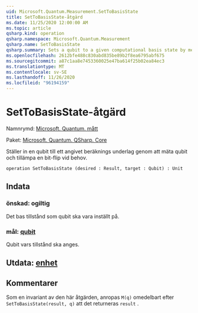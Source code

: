 ```yaml
---
uid: Microsoft.Quantum.Measurement.SetToBasisState
title: SetToBasisState-åtgärd
ms.date: 11/25/2020 12:00:00 AM
ms.topic: article
qsharp.kind: operation
qsharp.namespace: Microsoft.Quantum.Measurement
qsharp.name: SetToBasisState
qsharp.summary: Sets a qubit to a given computational basis state by measuring the qubit and applying a bit flip if needed.
ms.openlocfilehash: 2612bfe488c830abd835be89b2f8ea6795abf675
ms.sourcegitcommit: a87c1aa8e7453360025e47ba614f25b02ea84ec3
ms.translationtype: MT
ms.contentlocale: sv-SE
ms.lasthandoff: 11/26/2020
ms.locfileid: "96194159"
---
```

# <a name="settobasisstate-operation"></a>SetToBasisState-åtgärd

Namnrymd: [Microsoft. Quantum. mått](xref:Microsoft.Quantum.Measurement)

Paket: [Microsoft. Quantum. QSharp. Core](https://nuget.org/packages/Microsoft.Quantum.QSharp.Core)


Ställer in en qubit till ett angivet beräknings underlag genom att mäta qubit och tillämpa en bit-flip vid behov.

```qsharp
operation SetToBasisState (desired : Result, target : Qubit) : Unit
```


## <a name="input"></a>Indata

### <a name="desired--__invalidresult__"></a>önskad: __ogiltig <Result>__

Det bas tillstånd som qubit ska vara inställt på.


### <a name="target--qubit"></a>mål: [qubit](xref:microsoft.quantum.lang-ref.qubit)

Qubit vars tillstånd ska anges.



## <a name="output--unit"></a>Utdata: [enhet](xref:microsoft.quantum.lang-ref.unit)



## <a name="remarks"></a>Kommentarer

Som en invariant av den här åtgärden, anropas `M(q)` omedelbart efter `SetToBasisState(result, q)` att det returneras `result` .